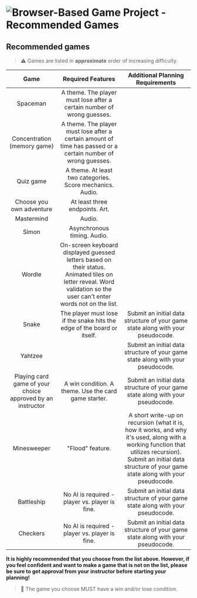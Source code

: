 # ![Browser-Based Game Project - Recommended Games](./assets/hero.png)

## Recommended games

> ⚠️ Games are listed in **approximate** order of increasing difficulty.

| **Game** | **Required Features** | **Additional Planning Requirements** |
|:--------:|:---------------------:|:------------------------------------:|
| Spaceman                                                   | A theme. The player must lose after a certain number of wrong guesses.  |                                                                                                                                                                                                                     |
| Concentration (memory game)                                | A theme. The player must lose after a certain amount of time has passed or a certain number of wrong guesses. |                                                                                                                                                                               |
| Quiz game                                                  | A theme. At least two categories. Score mechanics. Audio.               |                                                                                                                                                                                                                     |
| Choose you own adventure                                   | At least three endpoints. Art.                                          |                                                                                                                                                                                                                     |
| Mastermind                                                 | Audio.                                                                  |                                                                                                                                                                                                                     |
| Simon                                                      | Asynchronous timing. Audio.                                             |                                                                                                                                                                                                                     |
| Wordle                                                     | On-screen keyboard displayed guessed letters based on their status. Animated tiles on letter reveal. Word validation so the user can't enter words not on the list. |                                                                                                                         |
| Snake                                                      | The player must lose if the snake hits the edge of the board or itself. | Submit an initial data structure of your game state along with your pseudocode.                                                                                                                                     |
| Yahtzee                                                    |                                                                         | Submit an initial data structure of your game state along with your pseudocode.                                                                                                                                     |
| Playing card game of your choice approved by an instructor | A win condition. A theme. Use the card game starter.                    | Submit an initial data structure of your game state along with your pseudocode.                                                                                                                                     |
| Minesweeper                                                | "Flood" feature.                                                        | A short write-up on recursion (what it is, how it works, and why it's used, along with a working function that utilizes recursion). Submit an initial data structure of your game state along with your pseudocode. |
| Battleship                                                 | No AI is required - player vs. player is fine.                          | Submit an initial data structure of your game state along with your pseudocode.                                                                                                                                     |
| Checkers                                                   | No AI is required - player vs. player is fine.                          | Submit an initial data structure of your game state along with your pseudocode.                                                                                                                                     |

**It is highly recommended that you choose from the list above. However, if you feel confident and want to make a game that is not on the list, please be sure to get approval from your instructor before starting your planning!**

> 🚨 The game you choose MUST have a win and/or lose condition.